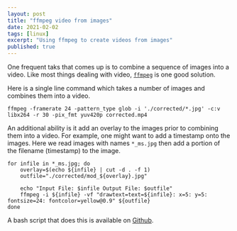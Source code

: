 ```yaml
---
layout: post
title: "ffmpeg video from images"
date: 2021-02-02
tags: [linux]
excerpt: "Using ffmpeg to create videos from images"
published: true
---
```


One frequent taks that comes up is to combine a sequence of images into a video. 
Like most things dealing with video, [`ffmpeg`](https://ffmpeg.org/) is one good solution.

Here is a single line command which takes a number of images and combines them into a video.

~~~
ffmpeg -framerate 24 -pattern_type glob -i './corrected/*.jpg' -c:v libx264 -r 30 -pix_fmt yuv420p corrected.mp4
~~~

An additional ability is it add an overlay to the images prior to combining them into a video. 
For example, one might want to add a timestamp onto the images.
Here we read images with names `*_ms.jpg` then add a portion of the filename (timestamp) to the image. 

~~~
for infile in *_ms.jpg; do 
    overlay=$(echo ${infile} | cut -d . -f 1)
    outfile="./corrected/mod_${overlay}.jpg"

    echo "Input File: $infile Output File: $outfile"
    ffmpeg -i ${infile} -vf "drawtext=text=${infile}: x=5: y=5: fontsize=24: fontcolor=yellow@0.9" ${outfile}
done
~~~

A bash script that does this is available on [Github](https://gist.github.com/skulumani/9ffd788062644abc539cf934e9b538c3).
